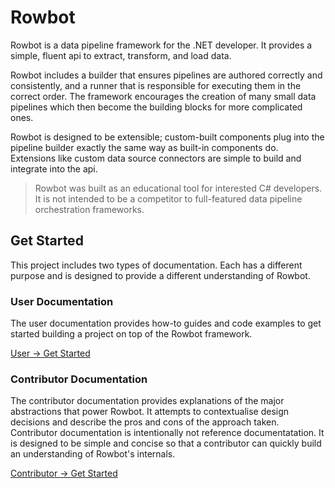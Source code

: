 ﻿# Rowbot

Rowbot is a data pipeline framework for the .NET developer. It provides a simple, fluent api to extract, transform, and load data.

Rowbot includes a builder that ensures pipelines are authored correctly and consistently, and a runner that is responsible for executing them in the correct order. The framework encourages the creation of many small data pipelines which then become the building blocks for more complicated ones. 

Rowbot is designed to be extensible; custom-built components plug into the pipeline builder exactly the same way as built-in components do. Extensions like custom data source connectors are simple to build and integrate into the api.

> Rowbot was built as an educational tool for interested C# developers. It is not intended to be a competitor to full-featured data pipeline orchestration frameworks.

## Get Started
This project includes two types of documentation. Each has a different purpose and is designed to provide a different understanding of Rowbot.

### User Documentation
The user documentation provides how-to guides and code examples to get started building a project on top of the Rowbot framework.

[User -> Get Started](docs/User/Get%20Started.md)

### Contributor Documentation
The contributor documentation provides explanations of the major abstractions that power Rowbot. It attempts to contextualise design decisions and describe the pros and cons of the approach taken. Contributor documentation is intentionally not reference documentatation. It is designed to be simple and concise so that a contributor can quickly build an understanding of Rowbot's internals.

[Contributor -> Get Started](docs/Contributor/Get%20Started.md)
